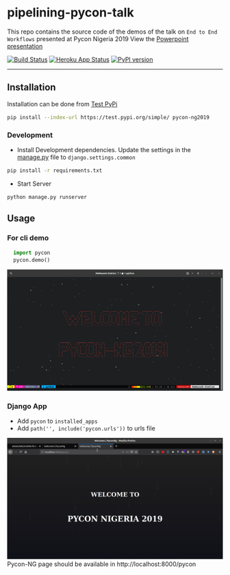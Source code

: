 # pipelining-pycon-talk
This repo contains the source code of the demos of the talk on `End to End Workflows` presented at Pycon Nigeria 2019
View the [Powerpoint presentation](https://drive.google.com/open?id=17-w5oIWQ-O4aVWivOGecywH2eb3IHn9jx-l5fxwnR6g)

<!--[![PyPI version](https://badge.fury.io/py/search-engine-parser.png)](https://badge.fury.io/py/search-engine-parser)-->
[![Build Status](https://travis-ci.com/bisoncorps/pipelining-pycon-talk.svg?branch=master)](https://travis-ci.com/bisoncorps/pipelining-pycon-talk)
[![Heroku App Status](http://heroku-shields.herokuapp.com/pycon-2019)](https://pycon-2019.herokuapp.com)
[![PyPI version](https://badge.fury.io/py/pycon.svg)](https://badge.fury.io/py/pycon)
<hr/>


## Installation
Installation can be done from [Test PyPi](https://test.pypi.org)
```bash
pip install --index-url https://test.pypi.org/simple/ pycon-ng2019 
```
### Development
- Install Development dependencies. Update the settings in the [manage.py](https://github.com/bisoncorps/pipelining-pycon-talk/blob/a3067872d7c8bb4f9d5f62273a71946691d69131/manage.py#L8) file to `django.settings.common` 

```bash
pip install -r requirements.txt
```

- Start Server

```bash
python manage.py runserver
```

## Usage

### For cli demo
```python
  import pycon
  pycon.demo()
```
![CLI Image](assets/cli.gif)

### Django App
- Add `pycon` to `installed_apps`
- Add `path('', include('pycon.urls'))` to urls file

![Django Image](assets/django.gif)
Pycon-NG page should be available in http://localhost:8000/pycon
